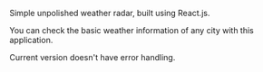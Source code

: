 Simple unpolished weather radar, built using React.js.

You can check the basic weather information of any city with this application.

Current version doesn't have error handling.
